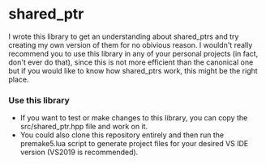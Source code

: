 # shared_ptr

I wrote this library to get an understanding about shared_ptrs and try creating my own version of them for no obivious reason. I wouldn't really recommend you to use this library in any of your personal projects (in fact, don't ever do that), since this is not more efficient than the canonical one but if you would like to know how shared_ptrs work, this might be the right place.

### **Use this library**

- If you want to test or make changes to this library, you can copy the src/shared_ptr.hpp file and work on it. 
- You could also clone this repository entirely and then run the premake5.lua script to generate project files for your desired VS IDE version (VS2019 is recommended).


